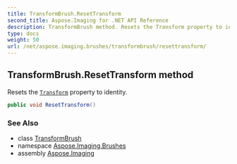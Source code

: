 ```yaml
---
title: TransformBrush.ResetTransform
second_title: Aspose.Imaging for .NET API Reference
description: TransformBrush method. Resets the Transform property to identity
type: docs
weight: 50
url: /net/aspose.imaging.brushes/transformbrush/resettransform/
---
```

## TransformBrush.ResetTransform method

Resets the [`Transform`](../transform/) property to identity.

```csharp
public void ResetTransform()
```

### See Also

* class [TransformBrush](../)
* namespace [Aspose.Imaging.Brushes](../../transformbrush/)
* assembly [Aspose.Imaging](../../../)


